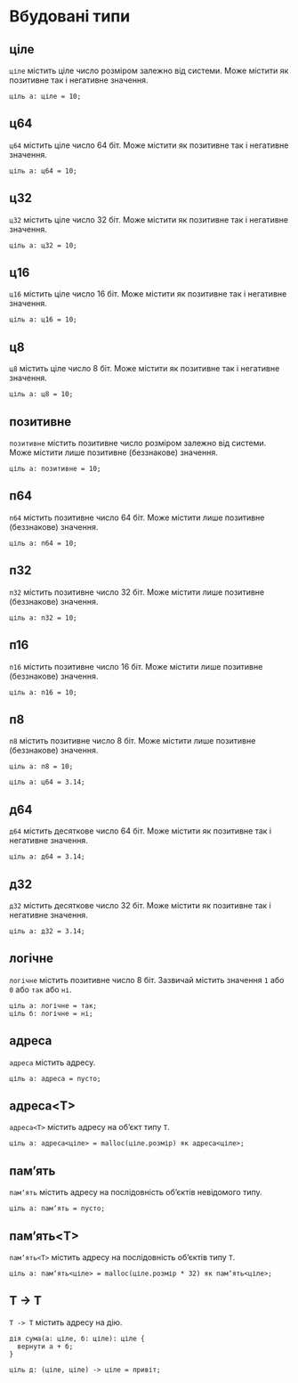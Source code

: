 # Вбудовані типи

## ціле

`ціле` містить ціле число розміром залежно від системи. Може містити як позитивне так і негативне значення.

```ціль
ціль а: ціле = 10;
```

## ц64

`ц64` містить ціле число 64 біт. Може містити як позитивне так і негативне значення.

```ціль
ціль а: ц64 = 10;
```

## ц32

`ц32` містить ціле число 32 біт. Може містити як позитивне так і негативне значення.

```ціль
ціль а: ц32 = 10;
```

## ц16

`ц16` містить ціле число 16 біт. Може містити як позитивне так і негативне значення.

```ціль
ціль а: ц16 = 10;
```

## ц8

`ц8` містить ціле число 8 біт. Може містити як позитивне так і негативне значення.

```ціль
ціль а: ц8 = 10;
```

## позитивне

`позитивне` містить позитивне число розміром залежно від системи. Може містити лише позитивне (беззнакове) значення.

```ціль
ціль а: позитивне = 10;
```

## п64

`п64` містить позитивне число 64 біт. Може містити лише позитивне (беззнакове) значення.

```ціль
ціль а: п64 = 10;
```

## п32

`п32` містить позитивне число 32 біт. Може містити лише позитивне (беззнакове) значення.

```ціль
ціль а: п32 = 10;
```

## п16

`п16` містить позитивне число 16 біт. Може містити лише позитивне (беззнакове) значення.

```ціль
ціль а: п16 = 10;
```

## п8

`п8` містить позитивне число 8 біт. Може містити лише позитивне (беззнакове) значення.

```ціль
ціль а: п8 = 10;
```

```ціль
ціль а: ц64 = 3.14;
```

## д64

`д64` містить десяткове число 64 біт. Може містити як позитивне так і негативне значення.

```ціль
ціль а: д64 = 3.14;
```

## д32

`д32` містить десяткове число 32 біт. Може містити як позитивне так і негативне значення.

```ціль
ціль а: д32 = 3.14;
```

## логічне

`логічне` містить позитивне число 8 біт. Зазвичай містить значення `1` або `0` або `так` або `ні`.

```ціль
ціль а: логічне = так;
ціль б: логічне = ні;
```

## адреса

`адреса` містить адресу.

```ціль
ціль а: адреса = пусто;
```

## адреса<Т>

`адреса<Т>` містить адресу на обʼєкт типу `Т`.

```ціль
ціль а: адреса<ціле> = malloc(ціле.розмір) як адреса<ціле>;
```

## памʼять

`памʼять` містить адресу на послідовність обʼєктів невідомого типу.

```ціль
ціль а: памʼять = пусто;
```

## памʼять<Т>

`памʼять<Т>` містить адресу на послідовність обʼєктів типу `Т`.

```ціль
ціль а: памʼять<ціле> = malloc(ціле.розмір * 32) як памʼять<ціле>;
```

## Т -> Т

`Т -> Т` містить адресу на дію.

```ціль
дія сума(а: ціле, б: ціле): ціле {
  вернути а + б;          
}

ціль д: (ціле, ціле) -> ціле = привіт;
```